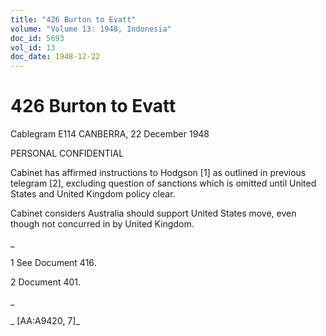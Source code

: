 ```yaml
---
title: "426 Burton to Evatt"
volume: "Volume 13: 1948, Indonesia"
doc_id: 5693
vol_id: 13
doc_date: 1948-12-22
---
```


# 426 Burton to Evatt

Cablegram E114 CANBERRA, 22 December 1948

PERSONAL CONFIDENTIAL

Cabinet has affirmed instructions to Hodgson [1] as outlined in previous telegram [2], excluding question of sanctions which is omitted until United States and United Kingdom policy clear.

Cabinet considers Australia should support United States move, even though not concurred in by United Kingdom.

_

1 See Document 416.

2 Document 401.

_

_ [AA:A9420, 7]_
